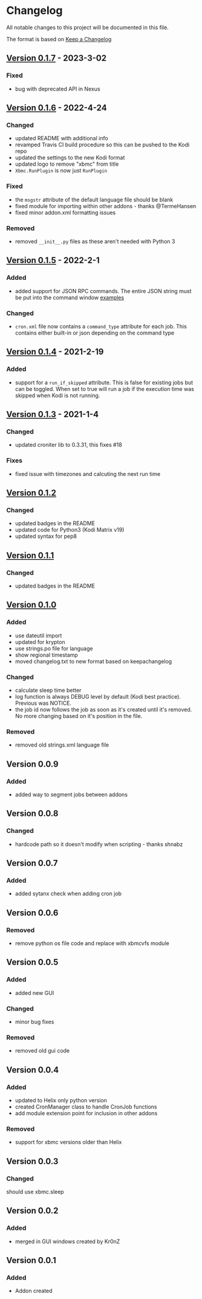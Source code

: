 # Changelog

All notable changes to this project will be documented in this file.

The format is based on [Keep a Changelog](https://keepachangelog.com/en/1.0.0/)

## [Version 0.1.7](https://github.com/robweber/cronxbmc/compare/matrix-0.1.6...robweber:matrix-0.1.7) - 2023-3-02

### Fixed

- bug with deprecated API in Nexus

## [Version 0.1.6](https://github.com/robweber/cronxbmc/compare/matrix-0.1.5...robweber:matrix-0.1.6) - 2022-4-24

### Changed

- updated README with additional info
- revamped Travis CI build procedure so this can be pushed to the Kodi repo
- updated the settings to the new Kodi format
- updated logo to remove "xbmc" from title
- `Xbmc.RunPlugin` is now just `RunPlugin`

### Fixed

- the `msgstr` attribute of the default language file should be blank
- fixed module for importing within other addons - thanks @TermeHansen 
- fixed minor addon.xml formatting issues

### Removed

- removed `__init__.py` files as these aren't needed with Python 3

## [Version 0.1.5](https://github.com/robweber/cronxbmc/compare/matrix-0.1.4...robweber:matrix-0.1.5) - 2022-2-1

### Added

- added support for JSON RPC commands. The entire JSON string must be put into the command window [examples](https://kodi.wiki/view/JSON-RPC_API/Examples)

### Changed

- `cron.xml` file now contains a `command_type` attribute for each job. This contains either built-in or json depending on the command type

## [Version 0.1.4](https://github.com/robweber/cronxbmc/compare/matrix-0.1.3...robweber:matrix-0.1.4) - 2021-2-19

### Added

- support for a ```run_if_skipped``` attribute. This is false for existing jobs but can be toggled. When set to true will run a job if the execution time was skipped when Kodi is not running.

## [Version 0.1.3](https://github.com/robweber/cronxbmc/compare/matrix-0.1.2...robweber:matrix-0.1.3) - 2021-1-4

### Changed

- updated croniter lib to 0.3.31, this fixes #18

### Fixes

- fixed issue with timezones and calcuting the next run time

## [Version 0.1.2](https://github.com/robweber/cronxbmc/compare/krypton-0.1.1...robweber:matrix-0.1.2)

### Changed

- updated badges in the README
- updated code for Python3 (Kodi Matrix v19)
- updated syntax for pep8

## [Version 0.1.1](https://github.com/robweber/cronxbmc/compare/krypton-0.1.0...robweber:krypton-0.1.1)

### Changed

- updated badges in the README

## [Version 0.1.0](https://github.com/robweber/cronxbmc/compare/jarvis-0.0.9...robweber:krypton-0.1.0)

### Added
- use dateutil import
- updated for krypton
- use strings.po file for language
- show regional timestamp
- moved changelog.txt to new format based on keepachangelog

### Changed

- calculate sleep time better
- log function is always DEBUG level by default (Kodi best practice). Previous was NOTICE.
- the job id now follows the job as soon as it's created until it's removed. No more changing based on it's position in the file.

### Removed

- removed old strings.xml language file

## Version 0.0.9

### Added
- added way to segment jobs between addons

## Version 0.0.8

### Changed
- hardcode path so it doesn't modify when scripting - thanks shnabz

## Version 0.0.7

### Added
- added sytanx check when adding cron job

## Version 0.0.6

### Removed
- remove python os file code and replace with xbmcvfs module

## Version 0.0.5

### Added
- added new GUI

### Changed
- minor bug fixes

### Removed
- removed old gui code

## Version 0.0.4

### Added
- updated to Helix only python version
- created CronManager class to handle CronJob functions
- add module extension point for inclusion in other addons

### Removed
- support for xbmc versions older than Helix

## Version 0.0.3

### Changed
should use xbmc.sleep

## Version 0.0.2

### Added
- merged in GUI windows created by Kr0nZ

## Version 0.0.1

### Added
- Addon created

